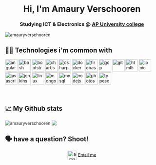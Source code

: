 <h1 align="center">Hi, I'm Amaury Verschooren</h1>
<h3 align="center">Studying ICT & Electronics @ <a href="https://www.ap.be/" target="blank">AP University college</a></h3>

<p align="left"> <img src="https://komarev.com/ghpvc/?username=amauryverschooren" alt="amauryverschooren" /> </p>

## 👨‍💻 Technologies i'm common with

<p align="left">
<img src="https://angular.io/assets/images/logos/angularjs/AngularJS-Shield.svg" alt="angularjs" width="40" height="40"/> 
<img src="https://www.vectorlogo.zone/logos/gnu_bash/gnu_bash-icon.svg" alt="bash" width="40" height="40"/> 
<img src="https://cdn.freebiesupply.com/logos/thumbs/2x/bootstrap-4-logo.png" alt="bootstrap" width="40" height="40"/> 
<img src="https://www.chartjs.org/media/logo-title.svg" alt="chartjs" width="40" height="40"/> 
<img src="https://upload.wikimedia.org/wikipedia/commons/4/4f/Csharp_Logo.png" alt="csharp" width="40" height="40"/> 
<img src="https://axxius.nl/wp-content/uploads/2018/09/docker-logo.png" alt="docker" width="40" height="40"/> 
<img src="https://www.vectorlogo.zone/logos/firebase/firebase-icon.svg" alt="firebase" width="40" height="40"/>
 <img src="https://www.vectorlogo.zone/logos/google_cloud/google_cloud-icon.svg" alt="gcp" width="40" height="40"/> 
 <img src="https://www.vectorlogo.zone/logos/git-scm/git-scm-icon.svg" alt="git" width="40" height="40"/> 
 <img src="https://upload.wikimedia.org/wikipedia/commons/thumb/6/61/HTML5_logo_and_wordmark.svg/1024px-HTML5_logo_and_wordmark.svg.png" alt="html5" width="40" height="40"/> 
 <img src="https://upload.wikimedia.org/wikipedia/commons/d/d1/Ionic_Logo.svg" alt="ionic" width="40" height="40"/> 
 <img src="https://seeklogo.com/images/J/javascript-logo-8892AEFCAC-seeklogo.com.png" alt="javascript" width="40" height="40"/> 
 <img src="https://www.vectorlogo.zone/logos/jenkins/jenkins-icon.svg" alt="jenkins" width="40" height="40"/> 
 <img src="https://1000logos.net/wp-content/uploads/2017/03/LINUX-LOGO.png" alt="linux" width="40" height="40"/> 
 <img src="https://devicons.github.io/devicon/devicon.git/icons/mongodb/mongodb-original-wordmark.svg" alt="mongodb" width="40" height="40"/> 
 <img src="https://devicons.github.io/devicon/devicon.git/icons/mysql/mysql-original-wordmark.svg" alt="mysql" width="40" height="40"/> 
 <img src="https://devicons.github.io/devicon/devicon.git/icons/nodejs/nodejs-original-wordmark.svg" alt="nodejs" width="40" height="40"/> 
 <img src="https://devicons.github.io/devicon/devicon.git/icons/photoshop/photoshop-plain.svg" alt="photoshop" width="40" height="40"/>
 <img src="https://devicons.github.io/devicon/devicon.git/icons/typescript/typescript-original.svg" alt="typescript" width="40" height="40"/>
 </p><p>&nbsp;</p>
  
## 📈 My Github stats
<img align="center" src="https://github-readme-stats.vercel.app/api?username=amauryverschooren&show_icons=true&theme=dark%22" alt="amauryverschooren" />
<img align="center" src="https://github-readme-stats.vercel.app/api/top-langs/?username=amauryverschooren&theme=dark&layout=compact" />

## 🗣 have a question? Shoot!

<p align="center">
<a href="https://www.linkedin.com/in/amaury-v-0b05bb8a/" target="blank">
<img align="center" src="https://cdn.jsdelivr.net/npm/simple-icons@3.0.1/icons/linkedin.svg" alt="amaury-v-0b05bb8a" height="30" width="30" /></a>
 <a href="mailto:info@amaury.tech">Email me<a/>
</p>
